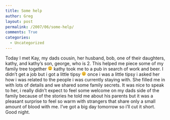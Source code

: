 ```yaml
---
title: Some help
author: Greg
layout: post
permalink: /2007/06/some-help/
comments: True
categories:
  - Uncategorized
---
```

Today I met Kay, my dads cousin, her husband, bob, one of their daughters, kathy, and kathy&#8217;s son, george, who is 2. This helped me piece some of my family tree together <img src="/wp-content/smilies/simple-smile.png" alt=":)" class="wp-smiley" style="height: 1em; max-height: 1em;" /> kathy took me to a pub in search of work and beer. I didn&#8217;t get a job but i got a little tipsy <img src="/wp-content/smilies/simple-smile.png" alt=":)" class="wp-smiley" style="height: 1em; max-height: 1em;" /> once i was a little tipsy i asked her how i was related to the people i was currently staying with. She filled me in with lots of details and we shared some family secrets. It was nice to speak to her, i really didn&#8217;t expect to feel some welcome on my dads side of the family because of the stories he told me about his parents but it was a pleasant surprise to feel so warm with strangers that share only a small amount of blood with me. I&#8217;ve got a big day tomorrow so i&#8217;ll cut it short. Good night.